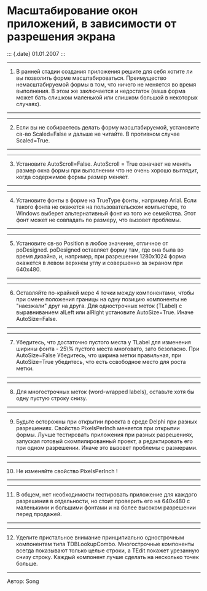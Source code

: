 Масштабирование окон приложений, в зависимости от разрешения экрана
===================================================================

::: {.date}
01.01.2007
:::

  ---- -----------------------------------------------------------------------------------------------------------------------------------------------------------------------------------------------------------------------------------------------------------------------------------------------------------------
  1.   В ранней стадии создания приложения решите для себя хотите ли вы позволить форме масштабироваться. Преимущество немасштабируемой формы в том, что ничего не меняется во время выполнения. В этом же заключается и недостаток (ваша форма может бать слишком маленькой или слишком большой в некоторых случаях).
  ---- -----------------------------------------------------------------------------------------------------------------------------------------------------------------------------------------------------------------------------------------------------------------------------------------------------------------

  ---- ----------------------------------------------------------------------------------------------------------------------------------------
  2.   Если вы не собираетесь делать форму масштабируемой, установите св-во Scaled=False и дальше не читайте. В противном случае Scaled=True.
  ---- ----------------------------------------------------------------------------------------------------------------------------------------

  ---- ------------------------------------------------------------------------------------------------------------------------------------------------------------------------
  3.   Установите AutoScroll=False. AutoScroll = True означает не менять размер окна формы при выполнении что не очень хорошо выглядит, когда содержимое формы размер меняет.
  ---- ------------------------------------------------------------------------------------------------------------------------------------------------------------------------

  ---- -------------------------------------------------------------------------------------------------------------------------------------------------------------------------------------------------------------------------------------------------------
  4.   Установите фонты в форме на TrueType фонты, например Arial. Если такого фонта не окажется на пользовательском компьютере, то Windows выберет альтернативный фонт из того же семейства. Этот фонт может не совпадать по размеру, что вызовет проблемы.
  ---- -------------------------------------------------------------------------------------------------------------------------------------------------------------------------------------------------------------------------------------------------------

  ---- ---------------------------------------------------------------------------------------------------------------------------------------------------------------------------------------------------------------------------------------------------
  5.   Установите св-во Position в любое значение, отличное от poDesigned. poDesigned оставляет форму там, где она была во время дизайна, и, например, при разрешении 1280x1024 форма окажется в левом верхнем углу и совершенно за экраном при 640x480.
  ---- ---------------------------------------------------------------------------------------------------------------------------------------------------------------------------------------------------------------------------------------------------

  ---- -----------------------------------------------------------------------------------------------------------------------------------------------------------------------------------------------------------------------------------------------------------------------
  6.   Оставляйте по-крайней мере 4 точки между компонентами, чтобы при смене положения границы на одну позицию компоненты не \"наезжали\" друг на друга. Для однострочных меток (TLabel) с выравниванием alLeft или alRight установите AutoSize=True. Иначе AutoSize=False.
  ---- -----------------------------------------------------------------------------------------------------------------------------------------------------------------------------------------------------------------------------------------------------------------------

  ---- -----------------------------------------------------------------------------------------------------------------------------------------------------------------------------------------------------------------------------------------------------------------
  7.   Убедитесь, что достаточно пустого места у TLabel для изменения ширины фонта - 25\\% пустого места многовато, зато безопасно. При AutoSize=False Убедитесь, что ширина метки правильная, при AutoSize=True убедитесь, что есть ссвободное место для роста метки.
  ---- -----------------------------------------------------------------------------------------------------------------------------------------------------------------------------------------------------------------------------------------------------------------

  ---- -------------------------------------------------------------------------------------------
  8.   Для многострочных меток (word-wrapped labels), оставьте хотя бы одну пустую строку снизу.
  ---- -------------------------------------------------------------------------------------------

  ---- -------------------------------------------------------------------------------------------------------------------------------------------------------------------------------------------------------------------------------------------------------------------------------------------------------------------
  9.   Будьте осторожны при открытии проекта в среде Delphi при разных разрешениях. Свойство PixelsPerInch меняется при открытии формы. Лучше тестировать приложения при разных разрешениях, запуская готовый скомпилированный проект, а редактировать его при одном разрешении. Иначе это вызовет проблемы с размерами.
  ---- -------------------------------------------------------------------------------------------------------------------------------------------------------------------------------------------------------------------------------------------------------------------------------------------------------------------

  ----- ---------------------------------------
  10.   Не изменяйте свойство PixelsPerInch !
  ----- ---------------------------------------

  ----- ---------------------------------------------------------------------------------------------------------------------------------------------------------------------------------------------------------
  11.   В общем, нет необходимости тестировать приложение для каждого разрешения в отдельности, но стоит проверить его на 640x480 с маленькими и большими фонтами и на более высоком разрешении перед продажей.
  ----- ---------------------------------------------------------------------------------------------------------------------------------------------------------------------------------------------------------

  ----- ------------------------------------------------------------------------------------------------------------------------------------------------------------------------------------------------------------------------------------------------------------
  12.   Уделите пристальное внимание принципиально однострочным компонентам типа TDBLookupCombo. Многострочные компоненты всегда показывают только целые строки, а TEdit покажет урезанную снизу строку. Каждый компонент лучше сделать на несколько точек больше.
  ----- ------------------------------------------------------------------------------------------------------------------------------------------------------------------------------------------------------------------------------------------------------------

Автор: Song
